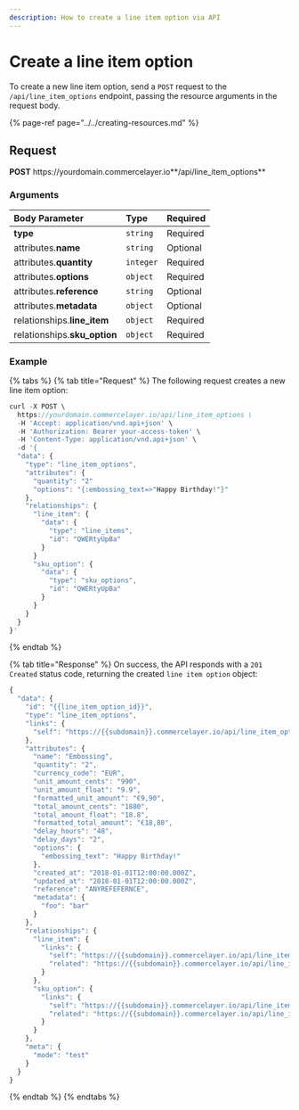```yaml
---
description: How to create a line item option via API
---
```


# Create a line item option

To create a new line item option, send a `POST` request to the `/api/line_item_options` endpoint, passing the resource arguments in the request body.

{% page-ref page="../../creating-resources.md" %}

## Request

**POST** https://<i></i>yourdomain.commercelayer.io**/api/line_item_options**

### Arguments

| Body Parameter | Type | Required |
| :--- | :--- | :--- |
| **type** | `string` | Required |
| attributes.**name** | `string` | Optional |
| attributes.**quantity** | `integer` | Required |
| attributes.**options** | `object` | Required |
| attributes.**reference** | `string` | Optional |
| attributes.**metadata** | `object` | Optional |
| relationships.**line_item** | `object` | Required |
| relationships.**sku_option** | `object` | Required |

### Example

{% tabs %}
{% tab title="Request" %}
The following request creates a new line item option:

```javascript
curl -X POST \
  https://yourdomain.commercelayer.io/api/line_item_options \
  -H 'Accept: application/vnd.api+json' \
  -H 'Authorization: Bearer your-access-token' \
  -H 'Content-Type: application/vnd.api+json' \
  -d '{
  "data": {
    "type": "line_item_options",
    "attributes": {
      "quantity": "2"
      "options": "{:embossing_text=>"Happy Birthday!"}"
    },
    "relationships": {
      "line_item": {
        "data": {
          "type": "line_items",
          "id": "QWERtyUpBa"
        }
      }
      "sku_option": {
        "data": {
          "type": "sku_options",
          "id": "QWERtyUpBa"
        }
      }
    }
  }
}'
```
{% endtab %}

{% tab title="Response" %}
On success, the API responds with a `201 Created` status code, returning the created `line item option` object:

```javascript
{
  "data": {
    "id": "{{line_item_option_id}}",
    "type": "line_item_options",
    "links": {
      "self": "https://{{subdomain}}.commercelayer.io/api/line_item_options/{{line_item_option_id}}"
    },
    "attributes": {
      "name": "Embossing",
      "quantity": "2",
      "currency_code": "EUR",
      "unit_amount_cents": "990",
      "unit_amount_float": "9.9",
      "formatted_unit_amount": "€9,90",
      "total_amount_cents": "1880",
      "total_amount_float": "18.8",
      "formatted_total_amount": "€18,80",
      "delay_hours": "48",
      "delay_days": "2",
      "options": {
        "embossing_text": "Happy Birthday!"
      },
      "created_at": "2018-01-01T12:00:00.000Z",
      "updated_at": "2018-01-01T12:00:00.000Z",
      "reference": "ANYREFEFERNCE",
      "metadata": {
        "foo": "bar"
      }
    },
    "relationships": {
      "line_item": {
        "links": {
          "self": "https://{{subdomain}}.commercelayer.io/api/line_item_options/{{line_item_option_id}}/relationships/line_item",
          "related": "https://{{subdomain}}.commercelayer.io/api/line_item_options/{{line_item_option_id}}/line_item"
        }
      },
      "sku_option": {
        "links": {
          "self": "https://{{subdomain}}.commercelayer.io/api/line_item_options/{{line_item_option_id}}/relationships/sku_option",
          "related": "https://{{subdomain}}.commercelayer.io/api/line_item_options/{{line_item_option_id}}/sku_option"
        }
      }
    },
    "meta": {
      "mode": "test"
    }
  }
}
```
{% endtab %}
{% endtabs %}
